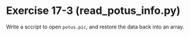 # Exercise 17-3 (read_potus_info.py)

Write a sccript to open `potus.pic`, and restore the data back into an array.
